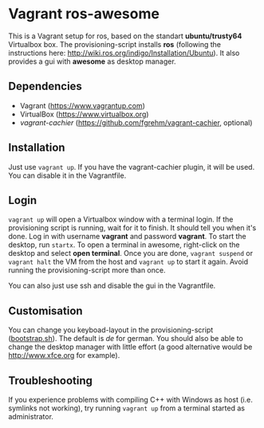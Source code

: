 # Vagrant ros-awesome
This is a Vagrant setup for ros, based on the standart **ubuntu/trusty64** Virtualbox box. The provisioning-script installs **ros** (following the instructions here: <http://wiki.ros.org/indigo/Installation/Ubuntu>). It also provides a gui with **awesome** as desktop manager.


## Dependencies
* Vagrant (<https://www.vagrantup.com>)
* VirtualBox (<https://www.virtualbox.org>)
* *vagrant-cachier* (<https://github.com/fgrehm/vagrant-cachier>, optional)


## Installation
Just use `vagrant up`. If you have the vagrant-cachier plugin, it will be used. You can disable it in the Vagrantfile.


## Login
`vagrant up` will open a Virtualbox window with a terminal login. If the provisioning script is running, wait for it to finish. It should tell you when it's done. Log in with username **vagrant** and password **vagrant**. To start the desktop, run `startx`. To open a terminal in awesome, right-click on the desktop and select **open terminal**. Once you are done, `vagrant suspend` or `vagrant halt` the VM from the host and `vagrant up` to start it again. Avoid running the provisioning-script more than once.

You can also just use ssh and disable the gui in the Vagrantfile.


## Customisation
You can change you keyboad-layout in the provisioning-script ([bootstrap.sh](bootstrap.sh)). The default is *de* for german. You should also be able to change the desktop manager with little effort (a good alternative would be <http://www.xfce.org> for example).


## Troubleshooting
If you experience problems with compiling C++ with Windows as host (i.e. symlinks not working), try running `vagrant up` from a terminal started as administrator.
